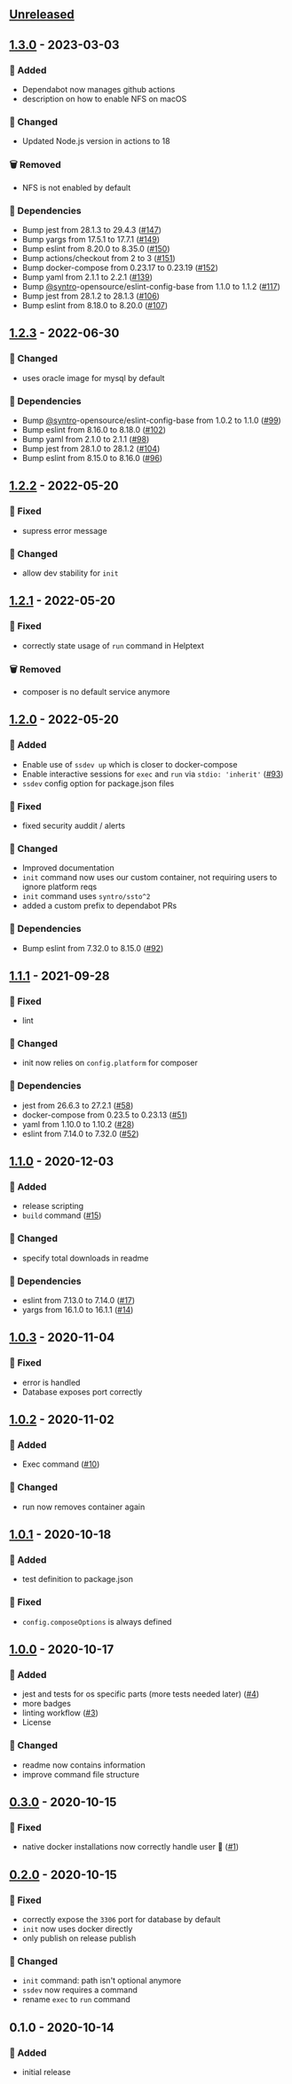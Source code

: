 <a name="unreleased"></a>
## [Unreleased]


<a name="1.3.0"></a>
## [1.3.0] - 2023-03-03
### 🍰 Added
- Dependabot now manages github actions
- description on how to enable NFS on macOS

### 🔧 Changed
- Updated Node.js version in actions to 18

### 🗑 Removed
- NFS is not enabled by default

### 🧬 Dependencies
- Bump jest from 28.1.3 to 29.4.3 ([#147](https://github.com/syntro-opensource/ssdev/issues/147))
- Bump yargs from 17.5.1 to 17.7.1 ([#149](https://github.com/syntro-opensource/ssdev/issues/149))
- Bump eslint from 8.20.0 to 8.35.0 ([#150](https://github.com/syntro-opensource/ssdev/issues/150))
- Bump actions/checkout from 2 to 3 ([#151](https://github.com/syntro-opensource/ssdev/issues/151))
- Bump docker-compose from 0.23.17 to 0.23.19 ([#152](https://github.com/syntro-opensource/ssdev/issues/152))
- Bump yaml from 2.1.1 to 2.2.1 ([#139](https://github.com/syntro-opensource/ssdev/issues/139))
- Bump [@syntro](https://github.com/syntro)-opensource/eslint-config-base from 1.1.0 to 1.1.2 ([#117](https://github.com/syntro-opensource/ssdev/issues/117))
- Bump jest from 28.1.2 to 28.1.3 ([#106](https://github.com/syntro-opensource/ssdev/issues/106))
- Bump eslint from 8.18.0 to 8.20.0 ([#107](https://github.com/syntro-opensource/ssdev/issues/107))


<a name="1.2.3"></a>
## [1.2.3] - 2022-06-30
### 🔧 Changed
- uses oracle image for mysql by default

### 🧬 Dependencies
- Bump [@syntro](https://github.com/syntro)-opensource/eslint-config-base from 1.0.2 to 1.1.0 ([#99](https://github.com/syntro-opensource/ssdev/issues/99))
- Bump eslint from 8.16.0 to 8.18.0 ([#102](https://github.com/syntro-opensource/ssdev/issues/102))
- Bump yaml from 2.1.0 to 2.1.1 ([#98](https://github.com/syntro-opensource/ssdev/issues/98))
- Bump jest from 28.1.0 to 28.1.2 ([#104](https://github.com/syntro-opensource/ssdev/issues/104))
- Bump eslint from 8.15.0 to 8.16.0 ([#96](https://github.com/syntro-opensource/ssdev/issues/96))


<a name="1.2.2"></a>
## [1.2.2] - 2022-05-20
### 🐞 Fixed
- supress error message

### 🔧 Changed
- allow dev stability for `init`


<a name="1.2.1"></a>
## [1.2.1] - 2022-05-20
### 🐞 Fixed
- correctly state usage of `run` command in Helptext

### 🗑 Removed
- composer is no default service anymore


<a name="1.2.0"></a>
## [1.2.0] - 2022-05-20
### 🍰 Added
- Enable use of `ssdev up` which is closer to docker-compose
- Enable interactive sessions for `exec` and `run` via `stdio: 'inherit'` ([#93](https://github.com/syntro-opensource/ssdev/issues/93))
- `ssdev` config option for package.json files

### 🐞 Fixed
- fixed security auddit / alerts

### 🔧 Changed
- Improved documentation
- `init` command now uses our custom container, not requiring users to ignore platform reqs
- `init` command uses `syntro/ssto^2`
- added a custom prefix to dependabot PRs

### 🧬 Dependencies
- Bump eslint from 7.32.0 to 8.15.0 ([#92](https://github.com/syntro-opensource/ssdev/issues/92))


<a name="1.1.1"></a>
## [1.1.1] - 2021-09-28
### 🐞 Fixed
- lint

### 🔧 Changed
- init now relies on `config.platform` for composer

### 🧬 Dependencies
- jest from 26.6.3 to 27.2.1 ([#58](https://github.com/syntro-opensource/ssdev/issues/58))
- docker-compose from 0.23.5 to 0.23.13 ([#51](https://github.com/syntro-opensource/ssdev/issues/51))
- yaml from 1.10.0 to 1.10.2 ([#28](https://github.com/syntro-opensource/ssdev/issues/28))
- eslint from 7.14.0 to 7.32.0 ([#52](https://github.com/syntro-opensource/ssdev/issues/52))


<a name="1.1.0"></a>
## [1.1.0] - 2020-12-03
### 🍰 Added
- release scripting
- `build` command ([#15](https://github.com/syntro-opensource/ssdev/issues/15))

### 🔧 Changed
- specify total downloads in readme

### 🧬 Dependencies
- eslint from 7.13.0 to 7.14.0 ([#17](https://github.com/syntro-opensource/ssdev/issues/17))
- yargs from 16.1.0 to 16.1.1 ([#14](https://github.com/syntro-opensource/ssdev/issues/14))


<a name="1.0.3"></a>
## [1.0.3] - 2020-11-04
### 🐞 Fixed
- error is handled
- Database exposes port correctly


<a name="1.0.2"></a>
## [1.0.2] - 2020-11-02
### 🍰 Added
- Exec command ([#10](https://github.com/syntro-opensource/ssdev/issues/10))

### 🔧 Changed
- run now removes container again


<a name="1.0.1"></a>
## [1.0.1] - 2020-10-18
### 🍰 Added
- test definition to package.json

### 🐞 Fixed
- `config.composeOptions` is always defined


<a name="1.0.0"></a>
## [1.0.0] - 2020-10-17
### 🍰 Added
- jest and tests for os specific parts (more tests needed later) ([#4](https://github.com/syntro-opensource/ssdev/issues/4))
- more badges
- linting workflow ([#3](https://github.com/syntro-opensource/ssdev/issues/3))
- License

### 🔧 Changed
- readme now contains information
- improve command file structure


<a name="0.3.0"></a>
## [0.3.0] - 2020-10-15
### 🐞 Fixed
- native docker installations now correctly handle user 🎉 ([#1](https://github.com/syntro-opensource/ssdev/issues/1))


<a name="0.2.0"></a>
## [0.2.0] - 2020-10-15
### 🐞 Fixed
- correctly expose the `3306` port for database by default
- `init` now uses docker directly
- only publish on release publish

### 🔧 Changed
- `init` command: path isn't optional anymore
- `ssdev` now requires a command
- rename `exec` to `run` command


<a name="0.1.0"></a>
## 0.1.0 - 2020-10-14
### 🍰 Added
- initial release


[Unreleased]: https://github.com/syntro-opensource/ssdev/compare/1.3.0...HEAD
[1.3.0]: https://github.com/syntro-opensource/ssdev/compare/1.2.3...1.3.0
[1.2.3]: https://github.com/syntro-opensource/ssdev/compare/1.2.2...1.2.3
[1.2.2]: https://github.com/syntro-opensource/ssdev/compare/1.2.1...1.2.2
[1.2.1]: https://github.com/syntro-opensource/ssdev/compare/1.2.0...1.2.1
[1.2.0]: https://github.com/syntro-opensource/ssdev/compare/1.1.1...1.2.0
[1.1.1]: https://github.com/syntro-opensource/ssdev/compare/1.1.0...1.1.1
[1.1.0]: https://github.com/syntro-opensource/ssdev/compare/1.0.3...1.1.0
[1.0.3]: https://github.com/syntro-opensource/ssdev/compare/1.0.2...1.0.3
[1.0.2]: https://github.com/syntro-opensource/ssdev/compare/1.0.1...1.0.2
[1.0.1]: https://github.com/syntro-opensource/ssdev/compare/1.0.0...1.0.1
[1.0.0]: https://github.com/syntro-opensource/ssdev/compare/0.3.0...1.0.0
[0.3.0]: https://github.com/syntro-opensource/ssdev/compare/0.2.0...0.3.0
[0.2.0]: https://github.com/syntro-opensource/ssdev/compare/0.1.0...0.2.0
